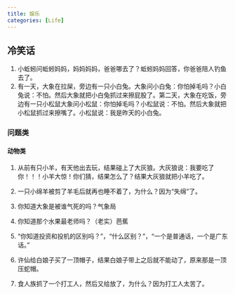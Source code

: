 ```yaml
---
title: 娱乐
categories: [Life]
---
```


## 冷笑话

1. 小蚯蚓问蚯蚓妈妈，妈妈妈妈，爸爸哪去了？蚯蚓妈妈回答，你爸爸陪人钓鱼去了。
2. 有一天，大象在拉屎，旁边有一只小白兔。大象问小白兔：你怕掉毛吗？小白兔说：不怕。然后大象就把小白兔抓过来擦屁股了。第二天，大象在吃饭，旁边有一只小松鼠大象问小松鼠：你怕掉毛吗？小松鼠说：不怕。然后大象就把小松鼠抓过来擦嘴了。小松鼠说：我是昨天的小白兔。

### 问题类

#### 动物类

1. 从前有只小羊，有天他出去玩，结果碰上了大灰狼。大灰狼说：我要吃了你！！！小羊大惊！你们猜，结果怎么了？结果大灰狼就把小羊吃了。
2. 一只小绵羊被剪了羊毛后就再也睡不着了，为什么？因为“失绵”了。
3. 你知道大象是被谁气死的吗？气象局
4. 你知道那个水果最老师吗？（老实）芭蕉



1. “你知道投资和投机的区别吗？”，“什么区别？”，“一个是普通话，一个是广东话。”
2. 许仙给白娘子买了一顶帽子，结果白娘子带上之后就不能动了，原来那是一顶压蛇帽。
3. 食人族抓了一个打工人，然后又给放了，为什么？因为打工人太苦了。